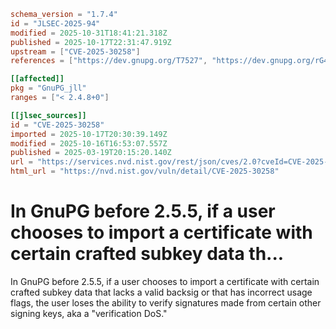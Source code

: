 ```toml
schema_version = "1.7.4"
id = "JLSEC-2025-94"
modified = 2025-10-31T18:41:21.318Z
published = 2025-10-17T22:31:47.919Z
upstream = ["CVE-2025-30258"]
references = ["https://dev.gnupg.org/T7527", "https://dev.gnupg.org/rG48978ccb4e20866472ef18436a32744350a65158", "https://lists.gnupg.org/pipermail/gnupg-announce/2025q1/000491.html"]

[[affected]]
pkg = "GnuPG_jll"
ranges = ["< 2.4.8+0"]

[[jlsec_sources]]
id = "CVE-2025-30258"
imported = 2025-10-17T20:30:39.149Z
modified = 2025-10-16T16:53:07.557Z
published = 2025-03-19T20:15:20.140Z
url = "https://services.nvd.nist.gov/rest/json/cves/2.0?cveId=CVE-2025-30258"
html_url = "https://nvd.nist.gov/vuln/detail/CVE-2025-30258"
```

# In GnuPG before 2.5.5, if a user chooses to import a certificate with certain crafted subkey data th...

In GnuPG before 2.5.5, if a user chooses to import a certificate with certain crafted subkey data that lacks a valid backsig or that has incorrect usage flags, the user loses the ability to verify signatures made from certain other signing keys, aka a "verification DoS."


